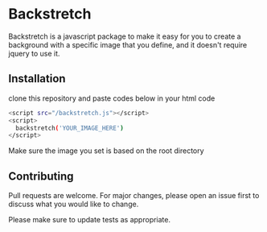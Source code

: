 # Backstretch

Backstretch is a javascript package to make it easy for you to create a background with a specific image that you define, and it doesn't require jquery to use it.

## Installation

clone this repository and paste codes below in your html code

```bash
<script src="/backstretch.js"></script>
<script>
  backstretch('YOUR_IMAGE_HERE')
</script>
```

Make sure the image you set is based on the root directory

## Contributing
Pull requests are welcome. For major changes, please open an issue first to discuss what you would like to change.

Please make sure to update tests as appropriate.
